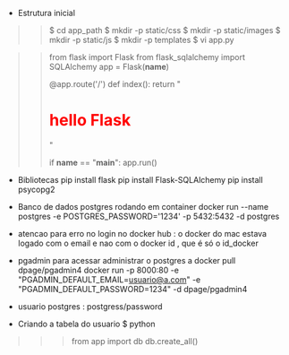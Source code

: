 * Estrutura inicial 
>> $ cd app_path 
>> $ mkdir -p static/css
>> $ mkdir -p static/images
>> $ mkdir -p static/js
>> $ mkdir -p templates 
>> $ vi app.py


>>    from flask import Flask 
>>    from flask_sqlalchemy import SQLAlchemy
>>    app = Flask(__name__)
>>
>>    @app.route('/')
>>    def index():
>>        return "<h1 style='color: red'>hello Flask</h1>"
>>
>>    if __name__ == "__main__":
>>        app.run()

- Bibliotecas 
 pip install flask
 pip install Flask-SQLAlchemy
 pip install psycopg2


- Banco de dados postgres rodando em container 
docker run --name postgres -e POSTGRES_PASSWORD='1234'  -p 5432:5432 -d postgres

* atencao para erro no login no docker hub : o docker do mac estava logado com o email e nao com o docker id , que é só o id_docker 

* pgadmin para acessar administrar o  postgres a
docker pull dpage/pgadmin4
docker run -p 8000:80  -e "PGADMIN_DEFAULT_EMAIL=usuario@a.com"  -e "PGADMIN_DEFAULT_PASSWORD=1234" -d dpage/pgadmin4

- usuario postgres : postgress/password

- Criando a tabela do usuario 
$ python 
>>> from app import db 
>>> db.create_all()